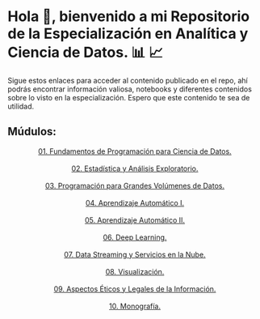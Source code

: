 # Hola :wave:, bienvenido a mi Repositorio de la Especialización en Analítica y Ciencia de Datos. :bar_chart: :chart_with_upwards_trend:

Sigue estos enlaces para acceder al contenido publicado en el repo, ahí podrás encontrar información valiosa, notebooks y diferentes contenidos sobre lo visto en la especialización.
Espero que este contenido te sea de utilidad.

## Múdulos:

<center><a href="https://github.com/n-upegui/Udea_EAyCD/tree/main/01-Fundamentos-Programaci%C3%B3n">01. Fundamentos de Programación para Ciencia de Datos.</a></center>
</br>
<center><a href="https://github.com/n-upegui/Udea_EAyCD/tree/main/01-Fundamentos-Programaci%C3%B3n">02. Estadística y Análisis Exploratorio.</a></center>
</br>
<center><a href="https://github.com/n-upegui/Udea_EAyCD/tree/main/01-Fundamentos-Programaci%C3%B3n">03. Programación para Grandes Volúmenes de Datos.</a></center>
</br>
<center><a href="https://github.com/n-upegui/Udea_EAyCD/tree/main/01-Fundamentos-Programaci%C3%B3n">04. Aprendizaje Automático I.</a></center>
</br>
<center><a href="https://github.com/n-upegui/Udea_EAyCD/tree/main/01-Fundamentos-Programaci%C3%B3n">05. Aprendizaje Automático II.</a></center>
</br>
<center><a href="https://github.com/n-upegui/Udea_EAyCD/tree/main/01-Fundamentos-Programaci%C3%B3n">06. Deep Learning.</a></center>
</br>
<center><a href="https://github.com/n-upegui/Udea_EAyCD/tree/main/01-Fundamentos-Programaci%C3%B3n">07. Data Streaming y Servicios en la Nube.</a></center>
</br>
<center><a href="https://github.com/n-upegui/Udea_EAyCD/tree/main/01-Fundamentos-Programaci%C3%B3n">08. Visualización.</a></center>
</br>
<center><a href="https://github.com/n-upegui/Udea_EAyCD/tree/main/01-Fundamentos-Programaci%C3%B3n">09. Aspectos Éticos y Legales de la Información.</a></center>
</br>
<center><a href="https://github.com/n-upegui/Udea_EAyCD/tree/main/01-Fundamentos-Programaci%C3%B3n">10. Monografía.</a></center>

 

